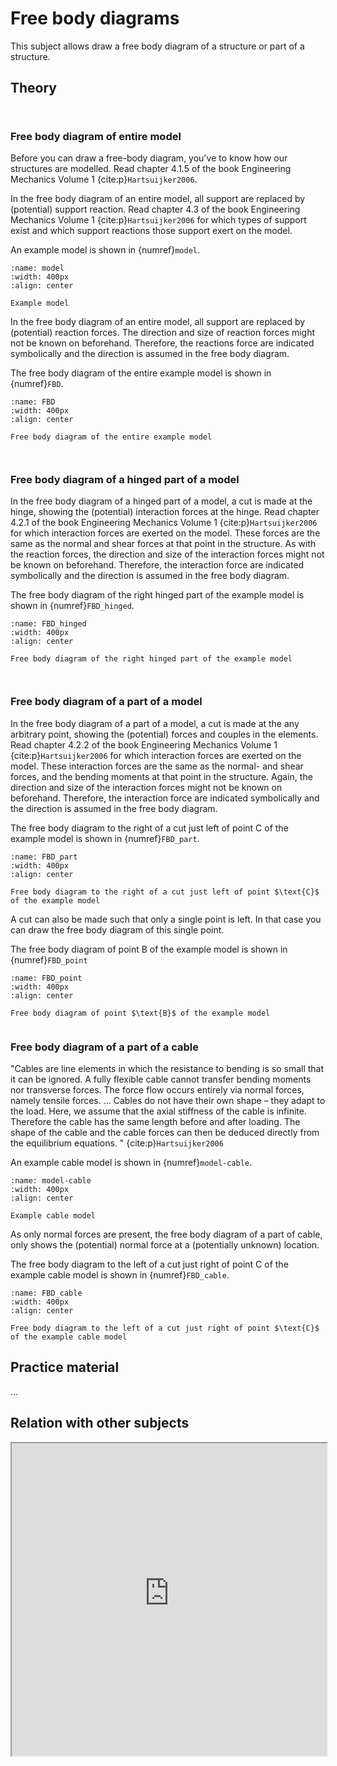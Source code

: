 # Free body diagrams

This subject allows draw a free body diagram of a structure or part of a structure.

## Theory


```{index} Free body diagram ; of an entire model
```
```{index} Support reaction
```
### Free body diagram of entire model
Before you can draw a free-body diagram, you've to know how our structures are modelled. Read chapter 4.1.5 of the book Engineering Mechanics Volume 1 {cite:p}`Hartsuijker2006`.

In the free body diagram of an entire model, all support are replaced by (potential) support reaction. Read chapter 4.3 of the book Engineering Mechanics Volume 1 {cite:p}`Hartsuijker2006` for which types of support exist and which support reactions those support exert on the model.

An example model is shown in {numref}`model`.

```{figure} ./FBD_data/model.png
:name: model
:width: 400px
:align: center

Example model
```

In the free body diagram of an entire model, all support are replaced by (potential) reaction forces. The direction and size of reaction forces might not be known on beforehand. Therefore, the reactions force are indicated symbolically and the direction is assumed in the free body diagram.

The free body diagram of the entire example model is shown in {numref}`FBD`.

```{figure} ./FBD_data/FBD_full_structure.png
:name: FBD
:width: 400px
:align: center

Free body diagram of the entire example model
```

```{index} Free body diagram ; of a hinged part of a model
```
```{index} Interaction forces
```
### Free body diagram of a hinged part of a model
In the free body diagram of a hinged part of a model, a cut is made at the hinge, showing the (potential) interaction forces at the hinge. Read chapter 4.2.1 of the book Engineering Mechanics Volume 1 {cite:p}`Hartsuijker2006` for which interaction forces are exerted on the model. These forces are the same as the normal and shear forces at that point in the structure. As with the reaction forces, the direction and size of the interaction forces might not be known on beforehand. Therefore, the interaction force are indicated symbolically and the direction is assumed in the free body diagram.

The free body diagram of the right hinged part of the example model is shown in {numref}`FBD_hinged`.

```{figure} ./FBD_data/FBD_hinged_part_of_structure_NV.png
:name: FBD_hinged
:width: 400px
:align: center

Free body diagram of the right hinged part of the example model
```

```{index} Free body diagram ; of a part of a model
```
```{index} Free body diagram ; of a points in the model
```
### Free body diagram of a part of a model
In the free body diagram of a part of a model, a cut is made at the any arbitrary point, showing the (potential) forces and couples in the elements. Read chapter 4.2.2 of the book Engineering Mechanics Volume 1 {cite:p}`Hartsuijker2006` for which interaction forces are exerted on the model. These interaction forces are the same as the normal- and shear forces, and the bending moments at that point in the structure. Again, the direction and size of the interaction forces might not be known on beforehand. Therefore, the interaction force are indicated symbolically and the direction is assumed in the free body diagram.

The free body diagram to the right of a cut just left of point $\text{C}$ of the example model is shown in {numref}`FBD_part`.

```{figure} ./FBD_data/FBD_part_of_structure.png
:name: FBD_part
:width: 400px
:align: center

Free body diagram to the right of a cut just left of point $\text{C}$ of the example model
```
A cut can also be made such that only a single point is left. In that case you can draw the free body diagram of this single point.

The free body diagram of point $\text{B}$ of the example model is shown in {numref}`FBD_point`

```{figure} ./FBD_data/FBD_point_in_structure.png
:name: FBD_point
:width: 400px
:align: center

Free body diagram of point $\text{B}$ of the example model
```

```{index} Free body diagram ; of a part of a cable
```
### Free body diagram of a part of a cable
"Cables are line elements in which the resistance to bending is so small that
it can be ignored. A fully flexible cable cannot transfer bending moments
nor transverse forces. The force flow occurs entirely via normal forces,
namely tensile forces.
...
Cables do not have their own shape – they adapt to the load. Here, we
assume that the axial stiffness of the cable is infinite. Therefore the cable
has the same length before and after loading. The shape of the cable and the
cable forces can then be deduced directly from the equilibrium equations.
" {cite:p}`Hartsuijker2006`

An example cable model is shown in {numref}`model-cable`.

```{figure} ./FBD_data/model_cable.png
:name: model-cable
:width: 400px
:align: center

Example cable model
```

As only normal forces are present, the free body diagram of a part of cable, only shows the (potential) normal force at a (potentially unknown) location.

The free body diagram to the left of a cut just right of point $\text{C}$ of the example cable model is shown in {numref}`FBD_cable`.

```{figure} ./FBD_data/FBD_cable.png
:name: FBD_cable
:width: 400px
:align: center

Free body diagram to the left of a cut just right of point $\text{C}$ of the example cable model
```

## Practice material
...

## Relation with other subjects
<iframe allow="fullscreen" style="width: 100%!important; height: 500px;" src="https://prime-applets.ewi.tudelft.nl/graph/CTB1110-17/show2?lecture=4&view=lecture" allowfullscreen></iframe>
